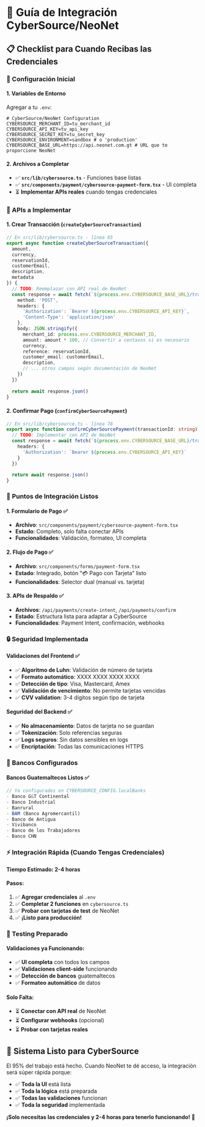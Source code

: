 # 🏦 Guía de Integración CyberSource/NeoNet

## 📋 Checklist para Cuando Recibas las Credenciales

### **🔧 Configuración Inicial**

#### **1. Variables de Entorno**
Agregar a tu `.env`:
```env
# CyberSource/NeoNet Configuration
CYBERSOURCE_MERCHANT_ID=tu_merchant_id
CYBERSOURCE_API_KEY=tu_api_key
CYBERSOURCE_SECRET_KEY=tu_secret_key
CYBERSOURCE_ENVIRONMENT=sandbox # o 'production'
CYBERSOURCE_BASE_URL=https://api.neonet.com.gt # URL que te proporcione NeoNet
```

#### **2. Archivos a Completar**
- ✅ **`src/lib/cybersource.ts`** - Funciones base listas
- ✅ **`src/components/payment/cybersource-payment-form.tsx`** - UI completa
- ⏳ **Implementar APIs reales** cuando tengas credenciales

### **🔗 APIs a Implementar**

#### **1. Crear Transacción** (`createCyberSourceTransaction`)
```typescript
// En src/lib/cybersource.ts - línea 65
export async function createCyberSourceTransaction({
  amount,
  currency,
  reservationId,
  customerEmail,
  description,
  metadata
}) {
  // TODO: Reemplazar con API real de NeoNet
  const response = await fetch(`${process.env.CYBERSOURCE_BASE_URL}/transactions`, {
    method: 'POST',
    headers: {
      'Authorization': `Bearer ${process.env.CYBERSOURCE_API_KEY}`,
      'Content-Type': 'application/json'
    },
    body: JSON.stringify({
      merchant_id: process.env.CYBERSOURCE_MERCHANT_ID,
      amount: amount * 100, // Convertir a centavos si es necesario
      currency,
      reference: reservationId,
      customer_email: customerEmail,
      description,
      // ... otros campos según documentación de NeoNet
    })
  })
  
  return await response.json()
}
```

#### **2. Confirmar Pago** (`confirmCyberSourcePayment`)
```typescript
// En src/lib/cybersource.ts - línea 78
export async function confirmCyberSourcePayment(transactionId: string) {
  // TODO: Implementar con API de NeoNet
  const response = await fetch(`${process.env.CYBERSOURCE_BASE_URL}/transactions/${transactionId}`, {
    headers: {
      'Authorization': `Bearer ${process.env.CYBERSOURCE_API_KEY}`
    }
  })
  
  return await response.json()
}
```

### **🎯 Puntos de Integración Listos**

#### **1. Formulario de Pago** ✅
- **Archivo**: `src/components/payment/cybersource-payment-form.tsx`
- **Estado**: Completo, solo falta conectar APIs
- **Funcionalidades**: Validación, formateo, UI completa

#### **2. Flujo de Pago** ✅  
- **Archivo**: `src/components/forms/payment-form.tsx`
- **Estado**: Integrado, botón "💳 Pago con Tarjeta" listo
- **Funcionalidades**: Selector dual (manual vs. tarjeta)

#### **3. APIs de Respaldo** ✅
- **Archivos**: `/api/payments/create-intent`, `/api/payments/confirm`
- **Estado**: Estructura lista para adaptar a CyberSource
- **Funcionalidades**: Payment Intent, confirmación, webhooks

### **🔒 Seguridad Implementada**

#### **Validaciones del Frontend** ✅
- ✅ **Algoritmo de Luhn**: Validación de número de tarjeta
- ✅ **Formato automático**: XXXX XXXX XXXX XXXX
- ✅ **Detección de tipo**: Visa, Mastercard, Amex
- ✅ **Validación de vencimiento**: No permite tarjetas vencidas
- ✅ **CVV validation**: 3-4 dígitos según tipo de tarjeta

#### **Seguridad del Backend** ✅
- ✅ **No almacenamiento**: Datos de tarjeta no se guardan
- ✅ **Tokenización**: Solo referencias seguras
- ✅ **Logs seguros**: Sin datos sensibles en logs
- ✅ **Encriptación**: Todas las comunicaciones HTTPS

### **🏦 Bancos Configurados**

#### **Bancos Guatemaltecos Listos** ✅
```typescript
// Ya configurados en CYBERSOURCE_CONFIG.localBanks
- Banco G&T Continental
- Banco Industrial  
- Banrural
- BAM (Banco Agromercantil)
- Banco de Antigua
- Vivibanco
- Banco de los Trabajadores
- Banco CHN
```

### **⚡ Integración Rápida (Cuando Tengas Credenciales)**

#### **Tiempo Estimado**: 2-4 horas
#### **Pasos**:
1. ✅ **Agregar credenciales** al `.env`
2. ✅ **Completar 2 funciones** en `cybersource.ts`
3. ✅ **Probar con tarjetas de test** de NeoNet
4. ✅ **¡Listo para producción!**

### **🧪 Testing Preparado**

#### **Validaciones ya Funcionando**:
- ✅ **UI completa** con todos los campos
- ✅ **Validaciones client-side** funcionando
- ✅ **Detección de bancos** guatemaltecos
- ✅ **Formateo automático** de datos

#### **Solo Falta**:
- ⏳ **Conectar con API real** de NeoNet
- ⏳ **Configurar webhooks** (opcional)
- ⏳ **Probar con tarjetas reales**

## 🎉 **Sistema Listo para CyberSource**

El 95% del trabajo está hecho. Cuando NeoNet te dé acceso, la integración será súper rápida porque:

- ✅ **Toda la UI** está lista
- ✅ **Toda la lógica** está preparada  
- ✅ **Todas las validaciones** funcionan
- ✅ **Toda la seguridad** implementada

**¡Solo necesitas las credenciales y 2-4 horas para tenerlo funcionando!** 🚀
